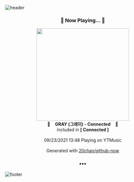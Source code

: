 ![header](https://capsule-render.vercel.app/api?type=wave&height=170&section=header&text=Hi.%20I'm%20SHIFT&fontColor=090707&fontAlignX=45&fontAlignY=65&fontSize=100)

<h3 align="center">🎵 Now Playing... 🎵</h3>
<p align="center">
  <a href="https://music.youtube.com/watch?v=rBpATSUmKEE">
    <img width="300" src="https://lh3.googleusercontent.com/ZLUkw5TD1xNDqTcpv8pDTeWBJmcflAuWrp5vEgUgWqZRGIp5nUuY6_izf0SfWpvv8YWEdyxcDly6450Jdg">
  </a>
  <br>
  🎵&nbsp&nbsp&nbsp <b>GRAY (그레이) - Connected</b> &nbsp&nbsp&nbsp🎵
  <br>
  included in <b>[ Connected ]</b>
  
  <br />
  <br />
  09/23/2021 13:48 Playing on YTMusic
  <br />
  <br />
  Generated with <a href="https://github.com/20chan/github-now">20chan/github-now</a>
</p>

<h3 align="center">•••</h3>

![footer](https://capsule-render.vercel.app/api?type=wave&height=150&section=footer)

